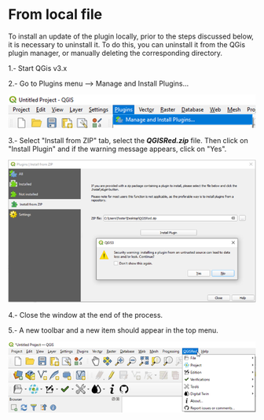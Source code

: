 # From local file

To install an update of the plugin locally, prior to the steps discussed below, it is necessary to uninstall it. To do this, you can uninstall it from the QGis plugin manager, or manually deleting the corresponding directory.

1.- Start QGis v3.x

2.- Go to Plugins menu --> Manage and Install Plugins…

![](<../.gitbook/assets/image (3).png>)

3.- Select "Install from ZIP" tab, select the _**QGISRed.zip**_ file. Then click on "Install Plugin" and if the warning message appears, click on "Yes".

![](<../.gitbook/assets/image (1).png>)

4.- Close the window at the end of the process.

5.- A new toolbar and a new item should appear in the top menu.

![](<../.gitbook/assets/image (2).png>)
